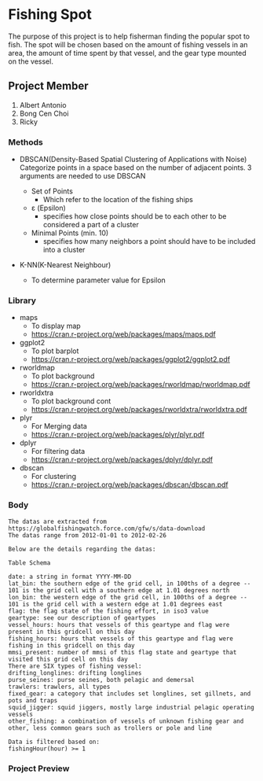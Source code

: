 # Fishing Spot
	
  The purpose of this project is to help fisherman finding the popular spot to fish. 
  The spot will be chosen based on the amount of fishing vessels in an area, 
  the amount of time spent by that vessel, and the gear type mounted on the vessel.

## Project Member
1. Albert Antonio
2. Bong Cen Choi
3. Ricky

### Methods
* DBSCAN(Density-Based Spatial Clustering of Applications with Noise)
Categorize points in a space based on the number of adjacent points.
3 arguments are needed to use DBSCAN
  * Set of Points
    * Which refer to the location of the fishing ships
  * ε (Epsilon)
    * specifies how close points should be to each other to be considered a part of a cluster
  * Minimal Points (min. 10)
    * specifies how many neighbors a point should have to be included into a cluster
    
* K-NN(K-Nearest Neighbour)
    * To determine parameter value for Epsilon
    
### Library
* maps
  * To display map
  * https://cran.r-project.org/web/packages/maps/maps.pdf
* ggplot2
  * To plot barplot
  * https://cran.r-project.org/web/packages/ggplot2/ggplot2.pdf
* rworldmap
  * To plot background
  * https://cran.r-project.org/web/packages/rworldmap/rworldmap.pdf
* rworldxtra
  * To plot background cont
  * https://cran.r-project.org/web/packages/rworldxtra/rworldxtra.pdf
* plyr
  * For Merging data
  * https://cran.r-project.org/web/packages/plyr/plyr.pdf
* dplyr
  * For filtering data
  * https://cran.r-project.org/web/packages/dplyr/dplyr.pdf
* dbscan
  * For clustering 
  * https://cran.r-project.org/web/packages/dbscan/dbscan.pdf

### Body
```
The datas are extracted from https://globalfishingwatch.force.com/gfw/s/data-download
The datas range from 2012-01-01 to 2012-02-26

Below are the details regarding the datas:

Table Schema

date: a string in format YYYY-MM-DD
lat_bin: the southern edge of the grid cell, in 100ths of a degree -- 101 is the grid cell with a southern edge at 1.01 degrees north
lon_bin: the western edge of the grid cell, in 100ths of a degree -- 101 is the grid cell with a western edge at 1.01 degrees east
flag: the flag state of the fishing effort, in iso3 value
geartype: see our description of geartypes
vessel_hours: hours that vessels of this geartype and flag were present in this gridcell on this day
fishing_hours: hours that vessels of this geartype and flag were fishing in this gridcell on this day
mmsi_present: number of mmsi of this flag state and geartype that visited this grid cell on this day
There are SIX types of fishing vessel:
drifting_longlines: drifting longlines
purse_seines: purse seines, both pelagic and demersal
trawlers: trawlers, all types
fixed_gear: a category that includes set longlines, set gillnets, and pots and traps
squid_jigger: squid jiggers, mostly large industrial pelagic operating vessels
other_fishing: a combination of vessels of unknown fishing gear and other, less common gears such as trollers or pole and line

Data is filtered based on:
fishingHour(hour) >= 1 
```

### Project Preview

